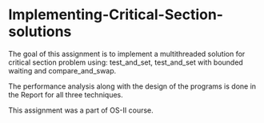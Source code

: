 # Implementing-Critical-Section-solutions
The goal of this assignment is to implement a multithreaded solution for critical section problem using: test_and_set, test_and_set with bounded waiting and compare_and_swap.

The performance analysis along with the design of the programs is done in the Report for all three techniques.

This assignment was a part of OS-II course.
